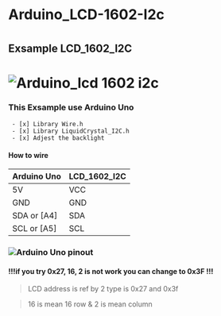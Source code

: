 # Arduino_LCD-1602-I2c
# <h2> Exsample LCD_1602_I2C
# ![Arduino_lcd 1602 i2c](https://user-images.githubusercontent.com/90551743/132985940-588ba669-ceda-46eb-a40a-05edfbac8ca0.png)
  ###  This Exsample use Arduino Uno
     - [x] Library Wire.h
     - [x] Library LiquidCrystal_I2C.h
     - [x] Adjest the backlight
  #### How to wire
  Arduino Uno | LCD_1602_I2C
------------ | -------------
5V | VCC
GND | GND
 SDA or [A4] | SDA
SCL or [A5]| SCL
### ![Arduino Uno pinout](https://user-images.githubusercontent.com/90551743/132986863-8c9b03d4-49bb-430b-8e40-b827da154592.png)
  #### \!!!if you try 0x27, 16, 2 is not work you can change to 0x3F \!!!
  > LCD address is ref by 2 type is 0x27 and 0x3f 
  
  > 16 is mean 16 row & 2 is mean column
  


